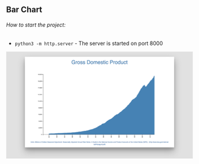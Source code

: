 ## Bar Chart

###### How to start the project:

- ```python3 -m http.server``` - The server is started on port 8000

![Bar Char](https://raw.githubusercontent.com/DamianFox/freecodecamp/master/bar-chart/bar-chart.png)